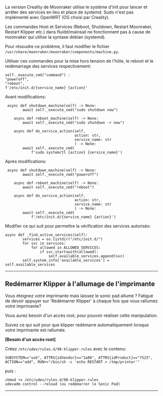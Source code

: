 La version Creality de Moonraker utilise le systéme d'init pour lancer et arrêter des services en lieu et place de systemd.
 Sudo n'est pas implémenté avec OpenWRT (OS choisi par Creality).

Les commandes Host et Services (Reboot, Shutdown, Restart Moonraker, Restart Klipper etc.) dans fluidd/mainsail ne fonctionnent pas à cause de moonraker 
qui utilise la syntaxe debian (systemd).

Pour résoudre ce problème, il faut modifier le fichier `/usr/share/moonraker/moonraker/components/machine.py`. 

Utiliser ces commandes pour la mise hors tension de l'hôte, le reboot et le redémarrage des services respectivement:
```
self._execute_cmd("command") : 
"poweroff", 
"reboot", 
f'/etc/init.d/{service_name} {action}'
```

Avant modifications:
```
 async def shutdown_machine(self) -> None:
        await self._execute_cmd("sudo shutdown now")

    async def reboot_machine(self) -> None:
        await self._execute_cmd("sudo shutdown -r now")

    async def do_service_action(self,
                                action: str,
                                service_name: str
                                ) -> None:
        await self._execute_cmd(
            f'sudo systemctl {action} {service_name}')
```
Après modifications:
```
 async def shutdown_machine(self) -> None:
        await self._execute_cmd("poweroff")

    async def reboot_machine(self) -> None:
        await self._execute_cmd("reboot")

    async def do_service_action(self,
                                action: str,
                                service_name: str
                                ) -> None:
        await self._execute_cmd(
            f'/etc/init.d/{service_name} {action}')
```

Modifier ce qui suit pour permettre la vérification des services autorisés:

```
async def _find_active_services(self):
        services = os.listdir("/etc/init.d/")
        for svc in services:
            for allowed in ALLOWED_SERVICES:
                if svc.startswith(allowed):
                    self.available_services.append(svc)
        self.system_info['available_services'] = self.available_services

```

--------------------------------------
## Redémarrer Klipper à l'allumage de l'imprimante

Vous éteignez votre imprimante mais laissez le sonic pad allumé ? Fatigué de devoir appuyer sur 'Redémarrer Klipper' à chaque fois que vous rallumez votre imprimante?

Vous aurez besoin d'un accès root, pour pouvoir réaliser cette manipulation.

Suivez ce qui suit pour que klipper redémarre automatiquement lorsque votre imprimante est rallumée.

**[Besoin d'un accès root]**

Créez `/etc/udev/rules.d/98-klipper.rules` avec le contenu:

```
SUBSYSTEM=="usb", ATTRS{idVendor}=="1a86", ATTRS{idProduct}=="7523", ACTION=="add", RUN+="/bin/sh -c 'echo RESTART > /tmp/printer'"
```

puis :

```
chmod +x /etc/udev/rules.d/98-klipper.rules
udevadm control --reload (ou redémarrer le Sonic Pad)
```

--------------------------------------

